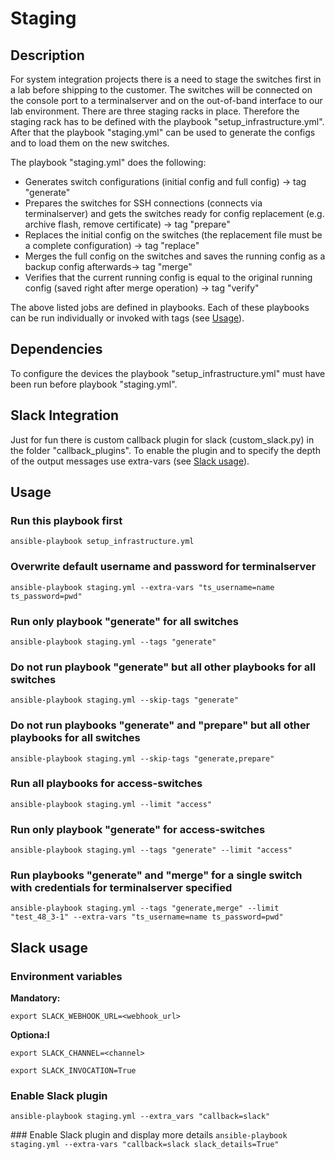 # Staging

## Description
For system integration projects there is a need to stage the switches first in a lab before shipping to the customer. The switches will be connected on the console port to a terminalserver and on the out-of-band interface to our lab environment.
There are three staging racks in place. Therefore the staging rack has to be defined with the playbook "setup_infrastructure.yml". After that the playbook "staging.yml" can be used to generate the configs and to load them on the new switches.

The playbook "staging.yml" does the following:
- Generates switch configurations (initial config and full config) -> tag "generate"
- Prepares the switches for SSH connections (connects via terminalserver) and gets the switches ready for config replacement (e.g. archive flash, remove certificate) -> tag "prepare"
- Replaces the initial config on the switches (the replacement file must be a complete configuration) -> tag "replace"
- Merges the full config on the switches and saves the running config as a backup config afterwards-> tag "merge"
- Verifies that the current running config is equal to the original running config (saved right after merge operation) -> tag "verify"


The above listed jobs are defined in playbooks. Each of these playbooks can be run individually or invoked with tags (see [Usage](#usage)).

## Dependencies
To configure the devices the playbook "setup_infrastructure.yml" must have been run before playbook "staging.yml".

## Slack Integration
Just for fun there is custom callback plugin for slack (custom_slack.py) in the folder "callback_plugins". To enable the plugin and to specify the depth of the output messages use extra-vars (see [Slack usage](#slack-usage)).

## Usage
### Run this playbook first
`ansible-playbook setup_infrastructure.yml`

### Overwrite default username and password for terminalserver
`ansible-playbook staging.yml --extra-vars "ts_username=name ts_password=pwd"`

### Run only playbook "generate" for all switches
`ansible-playbook staging.yml --tags "generate"`

### Do not run playbook "generate" but all other playbooks for all switches
`ansible-playbook staging.yml --skip-tags "generate"`

### Do not run playbooks "generate" and "prepare" but all other playbooks for all switches
`ansible-playbook staging.yml --skip-tags "generate,prepare"`

### Run all playbooks for access-switches
`ansible-playbook staging.yml --limit "access"`

### Run only playbook "generate" for access-switches
`ansible-playbook staging.yml --tags "generate" --limit "access"`

### Run playbooks "generate" and "merge"  for a single switch with credentials for terminalserver specified
`ansible-playbook staging.yml --tags "generate,merge" --limit "test_48_3-1" --extra-vars "ts_username=name ts_password=pwd"`

## Slack usage
### Environment variables
**Mandatory:**

`export SLACK_WEBHOOK_URL=<webhook_url>`

**Optiona:l**

`export SLACK_CHANNEL=<channel>`

`export SLACK_INVOCATION=True`


### Enable Slack plugin
`ansible-playbook staging.yml --extra_vars "callback=slack"`

### Enable Slack plugin and display more details
`ansible-playbook staging.yml --extra-vars "callback=slack slack_details=True"`


